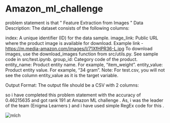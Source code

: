 # Amazon_ml_challenge
problem statement is that " Feature Extraction from Images "
Data Description:
The dataset consists of the following columns:

index: A unique identifier (ID) for the data sample.
image_link: Public URL where the product image is available for download. Example link - https://m.media-amazon.com/images/I/71XfHPR36-L.jpg  To download images, use the download_images function from src/utils.py. See sample code in src/test.ipynb.
group_id: Category code of the product.
entity_name: Product entity name. For example, “item_weight”.
entity_value: Product entity value. For example, “34 gram”.
Note: For test.csv, you will not see the column entity_value as it is the target variable.

Output Format:
The output file should be a CSV with 2 columns:

so i have completed this problem statement with the accuracy of 0.46215635 and got rank 191 at Amazon ML challenge . 
As, i was the leader of the team (Enigma Learners ) and i have used simple RegEx code for this .



![mlch](https://github.com/user-attachments/assets/10afe7a0-e94d-45ed-83aa-8af8dea4df94)
